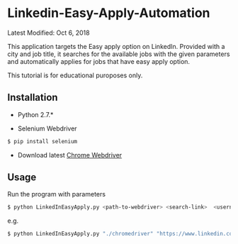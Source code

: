 # Linkedin-Easy-Apply-Automation

Latest Modified: Oct 6, 2018

This application targets the Easy apply option on LinkedIn. Provided with a city and job title, it searches for the available jobs with the given parameters and automatically applies for jobs that have easy apply option.

This tutorial is for educational puroposes only.

## Installation

* Python 2.7.*

* Selenium Webdriver
```sh
$ pip install selenium
```
* Download latest [Chrome Webdriver](http://chromedriver.chromium.org/downloads)

## Usage

Run the program with parameters
```sh
$ python LinkedInEasyApply.py <path-to-webdriver> <search-link>  <username> <password> <path-to-resume-file> <path-to-output>
```

e.g.
```sh
$ python LinkedInEasyApply.py "./chromedriver" "https://www.linkedin.com/jobs/search/?distance=25&f_E=2&f_F=it%2Ceng&f_JT=F&f_LF=f_AL&keywords=Software%20Engineer&location=United%20States&locationId=us%3A0"  "mylinkedin@gmail.com" "mypassword" "myresume.pdf" "output.csv"
```